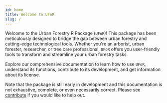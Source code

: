 ```yaml
---
id: home
title: Welcome to UFoR
slug: /
---
```


Welcome to the Urban Forestry R Package (`UFoR`)! This package has been meticulously designed to bridge the gap between urban forestry and cutting-edge technological tools. Whether you're an arborist, urban forester, researcher, or tree care professional, `UFoR` offers you user-friendly tools to transform and streamline your urban forestry tasks.

Explore our comprehensive documentation to learn how to use `UFoR`, understand its functions, contribute to its development, and get information about its license.

Note that the package is still early in development and this documentation is not exhaustive, complete, or even necessarily correct. Please see [contribute](5-contribute.md) if you would like to help out.
```